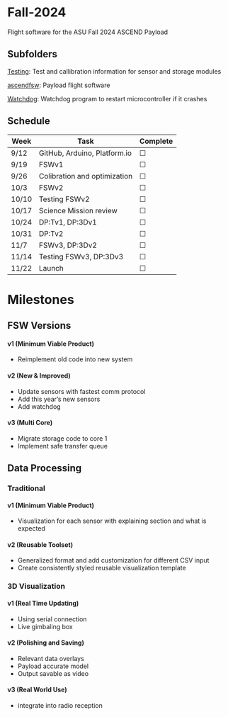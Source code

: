 # Fall-2024
Flight software for the ASU Fall 2024 ASCEND Payload

## Subfolders

[Testing](/Testing/):
Test and callibration information for sensor and storage modules

[ascendfsw](/ascendfsw/):
Payload flight software

[Watchdog](/Watchdog/):
Watchdog program to restart microcontroller if it crashes 

## Schedule
[//]: # (&#x2611; is checked box, &#x2610; is unchecked box)

| Week  | Task                         | Complete   |
|-------|------------------------------|------------|
| 9/12  | GitHub, Arduino, Platform.io | &#x2610;   |
| 9/19  | FSWv1                        | &#x2610;   |
| 9/26  | Colibration and optimization | &#x2610;   |
| 10/3  | FSWv2                        | &#x2610;   |
| 10/10 | Testing FSWv2                | &#x2610;   |
| 10/17 | Science Mission review       | &#x2610;   |
| 10/24 | DP:Tv1, DP:3Dv1              | &#x2610;   |
| 10/31 | DP:Tv2                       | &#x2610;   |
| 11/7  | FSWv3, DP:3Dv2               | &#x2610;   |
| 11/14 | Testing FSWv3, DP:3Dv3       | &#x2610;   |
| 11/22 | Launch                       | &#x2610;   |

# Milestones 

## FSW Versions
#### v1 (Minimum Viable Product)
* Reimplement old code into new system
#### v2 (New & Improved)
* Update sensors with fastest comm protocol
* Add this year’s new sensors
* Add watchdog
#### v3 (Multi Core)
* Migrate storage code to core 1
* Implement safe transfer queue

## Data Processing
### Traditional
#### v1 (Minimum Viable Product)
* Visualization for each sensor with explaining section and what is expected
#### v2 (Reusable Toolset)
* Generalized format and add customization for different CSV input 
* Create consistently styled reusable visualization template 
### 3D Visualization 
#### v1 (Real Time Updating) 
* Using serial connection
* Live gimbaling box
#### v2 (Polishing and Saving)
* Relevant data overlays 
* Payload accurate model
* Output savable as video
#### v3 (Real World Use)
* integrate into radio reception
